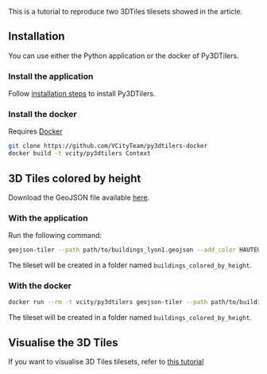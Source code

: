 This is a tutorial to reproduce two 3DTiles tilesets showed in the article.

## Installation

You can use either the Python application or the docker of Py3DTilers.

### Install the application

Follow [installation steps](https://github.com/VCityTeam/py3dtilers#installation-from-sources) to install Py3DTilers.

### Install the docker

Requires [Docker](https://docs.docker.com/get-docker/)

```bash
git clone https://github.com/VCityTeam/py3dtilers-docker
docker build -t vcity/py3dtilers Context
```

## 3D Tiles colored by height

Download the GeoJSON file available [here](https://raw.githubusercontent.com/VCityTeam/UD-Sample-data/master/GeoJSON/buildings_lyon1.geojson).

### With the application

Run the following command:

```bash
geojson-tiler --path path/to/buildings_lyon1.geojson --add_color HAUTEUR -o buildings_colored_by_height
```

The tileset will be created in a folder named `buildings_colored_by_height`.

### With the docker

```bash
docker run --rm -t vcity/py3dtilers geojson-tiler --path path/to/buildings_lyon1.geojson --add_color HAUTEUR -o buildings_colored_by_height
```


The tileset will be created in a folder named `buildings_colored_by_height`.

## Visualise the 3D Tiles

If you want to visualise 3D Tiles tilesets, refer to [this tutorial](https://github.com/VCityTeam/UD-SV/blob/master/ImplementationKnowHow/Visualize3DTiles.md) 
